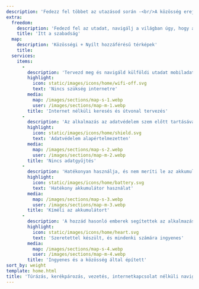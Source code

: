 ```yaml
---
description: 'Fedezz fel többet az utazásod során -<br/>A közösség erejével'
extra:
  freedom:
    description: 'Fedezd fel az utadat, navigálj a világban úgy, hogy a magánélet és a közösség kerüljön előtérbe.'
    title: 'Itt a szabadság'
  map:
    description: 'Közösségi + Nyílt hozzáférésű térképek'
    title:
  services:
    items:
      - 
        description: 'Tervezd meg és navigáld külföldi utadat mobiladat igénybevétele nélkül csupán GPS használatával. Keress tájékozódási pontokat távoli túraútvonalakon vagy kerékpárutakon.'
        highlight:
          icon: static/images/icons/home/wifi-off.svg
          text: 'Nincs szükség internetre'
        media:
          map: /images/sections/map-s-1.webp
          user: /images/sections/map-m-1.webp
        title: 'Internet nélküli keresés és útvonal tervezés'
      - 
        description: 'Az alkalmazás az adatvédelem szem előtt tartásával készült, nem azonosítja, nem követi az embereket, és nem gyűjt semmilyen információt. A CoMaps alkalmazást átvizsgálta az <span class="text-icon"><svg viewBox="0 0 19 19"><use href="#icon-exodus"></use></svg> [Exodus](https://reports.exodus-privacy.eu.org/reports/app.comaps.google/latest/).'
        highlight:
          icon: static/images/icons/home/shield.svg
          text: 'Adatvédelem alapértelmezetten'
        media:
          map: /images/sections/map-s-2.webp
          user: /images/sections/map-m-2.webp
        title: 'Nincs adatgyűjtés'
      - 
        description: 'Hatékonyan használja, és nem meríti le az akkumulátort, mint más navigációs alkalmazások.'
        highlight:
          icon: static/images/icons/home/battery.svg
          text: 'Hatékony akkumulátor használat'
        media:
          map: /images/sections/map-s-3.webp
          user: /images/sections/map-m-3.webp
        title: 'Kíméli az akkumulátort'
      - 
        description: 'A hozzád hasonló emberek segítettek az alkalmazás felépítésében, a térképészeti helyek hozzáadásával az <span class="text-icon"><svg viewBox="0 0 19 19"><use href="#icon-open-street-map"></use></svg> [OpenStreetMap](https://openstreetmap.org)</span> oldalon, kóddal járultak hozzá, és visszajelzést adtak a funkciókról a <span class="text-icon"><svg viewbox="0 0 4.233 4.233"> <use href="#icon-codeberg"></use></svg> [Codeberg](https://codeberg.org/comaps)</span> oldalon. A projekt az Organic Maps és a Maps.Me elágazása, és egy nyílt forráskódú közösség működteti.'
        highlight:
          icon: static/images/icons/home/heart.svg
          text: 'Szeretettel készült, és mindenki számára ingyenes'
        media:
          map: /images/sections/map-s-4.webp
          user: /images/sections/map-m-4.webp
        title: 'Ingyenes és a közösség által épített'
sort_by: weight
template: home.html
title: 'Túrázás, kerékpározás, vezetés, internetkapcsolat nélküli navigálás adatvédelemmel'
---
```


